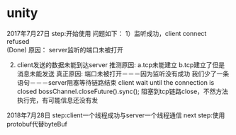 # unity
2017年7月27日
step:开始使用
问题如下：
1）监听成功，client connect refused  
(Done)
原因：
server监听的端口未被打开

2) client发送的数据未能到达server
推测原因:
a.tcp未能建立
b.tcp建立了但是消息未能发送
真正原因:
端口未被打开－－－因为监听没有成功
我们少了一条语句－－－server阻塞等待链路结束  client wait until the connection is closed
bossChannel.closeFuture().sync();
阻塞到tcp链路close，不然方法执行完，有可能信息还没有发

2018年7月28日
step:client一个线程成功与server一个线程通信
next step:使用protobuf代替byteBuf
